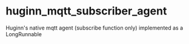 # huginn_mqtt_subscriber_agent
Huginn's native mqtt agent (subscribe function only) implemented as a LongRunnable
